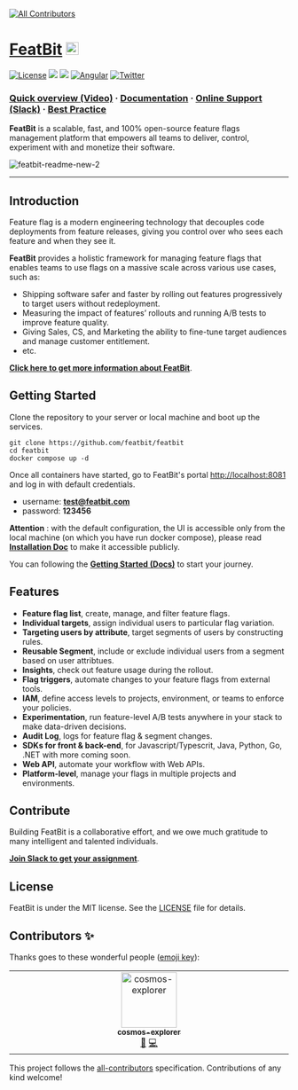 
<!-- ALL-CONTRIBUTORS-BADGE:START - Do not remove or modify this section -->
[![All Contributors](https://img.shields.io/badge/all_contributors-1-orange.svg?style=flat-square)](#contributors-)
<!-- ALL-CONTRIBUTORS-BADGE:END -->

# [FeatBit](https://featbit.co)    <a href="https://twitter.com/intent/tweet?text=A%20scalable%2C%20fast%2C%20and%20open-source%20Feature%20Management%20platform%20that%20empowers%20all%20teams%20to%20deliver%2C%20control%2C%20monetize%2C%20and%20experiment%20with%20their%20software%20at%20https%3A%2F%2Fgithub.com%2Ffeatbit%2Ffeatbit%0A%0A&hashtags=featureflags,dotnet,opensource,featureflag,featuremanagement&via=RealFeatBit"><img src="https://img.shields.io/twitter/url/http/shields.io.svg?style=social" height=23></a>

[![License](https://img.shields.io/static/v1?style=for-the-badge&label=license&message=MIT&color=brightgreen)](https://github.com/featbit/featbit/blob/main/LICENSE) [![](https://img.shields.io/badge/.NET-%3E=6.0-6E359E?style=for-the-badge&logo=csharp&logoColor=white)](https://dotnet.microsoft.com/)
[![](https://img.shields.io/badge/Python-%3E=3.9-FFDD53?style=for-the-badge&logo=python&logoColor=white)](https://www.python.org/)
[![Angular](https://img.shields.io/badge/Angular-14.0-DD0031?style=for-the-badge&logo=angular&logoColor=white)](https://angular.io/)   [![Twitter](https://img.shields.io/badge/Twitter-1DA1F2?style=for-the-badge&logo=twitter&logoColor=white)](https://twitter.com/RealFeatBit)     


<h3 align="left">
  <a href="https://www.youtube.com/watch?v=hfww1FpjHV0" >Quick overview (Video)</a>
  <span> · </span>
  <a href="https://featbit.gitbook.io/">Documentation</a>
  <span> · </span>
  <a href="https://join.slack.com/t/featbit/shared_invite/zt-1ew5e2vbb-x6Apan1xZOaYMnFzqZkGNQ">Online Support (Slack)</a>
  <span> · </span>
  <a href="https://www.featbit.co//blogs?tag=Best+Practice&term=">Best Practice</a>
</h3>


**FeatBit** is a scalable, fast, and 100% open-source feature flags management platform that empowers all teams to deliver, control, experiment with and monetize their software.

![featbit-readme-new-2](https://user-images.githubusercontent.com/68597908/211645725-391777fa-b5c0-4a0c-88e9-df9f05af9c61.gif)

---------------------------------------------------------------------------




## Introduction

Feature flag is a modern engineering technology that decouples code deployments from feature releases, giving you control over who sees each feature and when they see it. 

**FeatBit** provides a holistic framework for managing feature flags that enables teams to use flags on a massive scale across various use cases, such as: 

- Shipping software safer and faster by rolling out features progressively to target users without redeployment.
- Measuring the impact of features’ rollouts and running A/B tests to improve feature quality.
- Giving Sales, CS, and Marketing the ability to fine-tune target audiences and manage customer entitlement.
- etc.

[**Click here to get more information about FeatBit**](https://www.featbit.co/).

## Getting Started

Clone the repository to your server or local machine and boot up the services.
```
git clone https://github.com/featbit/featbit
cd featbit
docker compose up -d
```
Once all containers have started, go to FeatBit's portal [http://localhost:8081](http://localhost:8081) and log in with default credentials.

- username: **test@featbit.com**
- password: **123456**


**Attention** : with the default configuration, the UI is accessible only from the local machine (on which you have run docker compose), please read [**Installation Doc**](https://featbit.gitbook.io/docs/installation#attention) to make it accessible publicly.

You can following the [**Getting Started (Docs)**](https://featbit.gitbook.io/) to start your journey.


## Features

- **Feature flag list**, create, manage, and filter feature flags.
- **Individual targets**, assign individual users to particular flag variation.
- **Targeting users by attribute**, target segments of users by constructing rules.
- **Reusable Segment**, include or exclude individual users from a segment based on user attribtues.
- **Insights**, check out feature usage during the rollout.
- **Flag triggers**, automate changes to your feature flags from external tools.
- **IAM**, define access levels to projects, environment, or teams to enforce your policies.
- **Experimentation**, run feature-level A/B tests anywhere in your stack to make data-driven decisions.
- **Audit Log**, logs for feature flag & segment changes.
- **SDKs for front & back-end**, for Javascript/Typescrit, Java, Python, Go, .NET with more coming soon.
- **Web API**, automate your workflow with Web APIs.
- **Platform-level**, manage your flags in multiple projects and environments.



<!-- - - An online support channel that helps you to quickly solve the problem. -->

<!-- [Community Forum](https://github.com/featbit/featbit/discussions/34) - where you can request new features, ask questions, show-n-tell, etc.

[Architecture](https://featbit.gitbook.io/docs/tech-stack/architecture) - an architecture overview of FeatBit system.

[Benchmark](https://featbit.gitbook.io/docs/tech-stack/benchmark) - the performance report of FeatBit running in non-cluster mode. -->

## Contribute

Building FeatBit is a collaborative effort, and we owe much gratitude to many intelligent and talented individuals. 

[**Join Slack to get your assignment**](https://join.slack.com/t/featbit/shared_invite/zt-1ew5e2vbb-x6Apan1xZOaYMnFzqZkGNQ). 



## License

FeatBit is under the MIT license. See the [LICENSE](https://github.com/featbit/featbit/blob/main/LICENSE) file for details.



## Contributors ✨

Thanks goes to these wonderful people ([emoji key](https://allcontributors.org/docs/en/emoji-key)):

<!-- ALL-CONTRIBUTORS-LIST:START - Do not remove or modify this section -->
<!-- prettier-ignore-start -->
<!-- markdownlint-disable -->
<table>
  <tbody>
    <tr>
      <td align="center" valign="top" width="14.28%"><a href="https://github.com/cosmos-explorer"><img src="https://avatars.githubusercontent.com/u/88151306?v=4?s=100" width="100px;" alt="cosmos-explorer"/><br /><sub><b>cosmos-explorer</b></sub></a><br /><a href="#userTesting-cosmos-explorer" title="User Testing">📓</a> <a href="https://github.com/featbit/featbit/commits?author=cosmos-explorer" title="Code">💻</a></td>
    </tr>
  </tbody>
</table>

<!-- markdownlint-restore -->
<!-- prettier-ignore-end -->

<!-- ALL-CONTRIBUTORS-LIST:END -->

This project follows the [all-contributors](https://github.com/all-contributors/all-contributors) specification. Contributions of any kind welcome!